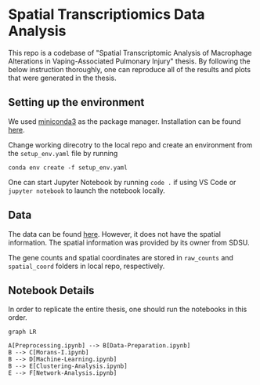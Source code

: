 # Spatial Transcriptiomics Data Analysis

This repo is a codebase of "Spatial Transcriptomic Analysis of Macrophage Alterations in Vaping-Associated Pulmonary Injury" thesis. By following the below instruction thoroughly, one can reproduce all of the results and plots that were generated in the thesis.

## Setting up the environment

We used [miniconda3](https://docs.anaconda.com/free/miniconda/) as the package manager. Installation can be found [here](https://docs.anaconda.com/free/miniconda/miniconda-install/).

Change working direcotry to the local repo and create an environment from the ```setup_env.yaml``` file by running

```
conda env create -f setup_env.yaml
```

One can start Jupyter Notebook by running ```code .``` if using VS Code or ```jupyter notebook``` to launch the notebook locally.

## Data

The data can be found [here](https://www.ncbi.nlm.nih.gov/geo/query/acc.cgi?acc=GSE188805). However, it does not have the spatial information. The spatial information was provided by its owner from SDSU.

The gene counts and spatial coordinates are stored in ```raw_counts``` and ```spatial_coord``` folders in local repo, respectively.

## Notebook Details

In order to replicate the entire thesis, one should run the notebooks in this order.

```mermaid
graph LR

A[Preprocessing.ipynb] --> B[Data-Preparation.ipynb]
B --> C[Morans-I.ipynb]
B --> D[Machine-Learning.ipynb]
B --> E[Clustering-Analysis.ipynb]
E --> F[Network-Analysis.ipynb]
```

